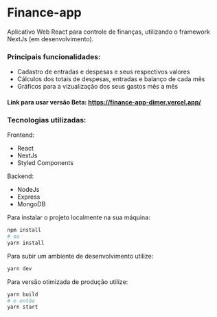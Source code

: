 # Finance-app

Aplicativo Web React para controle de finanças, utilizando o framework NextJs (em desenvolvimento).

### Principais funcionalidades:
 - Cadastro de entradas e despesas e seus respectivos valores
 - Cálculos dos totais de despesas, entradas e balanço de cada mês
 - Gráficos para a vizualização dos seus gastos mês a mês

#### Link para usar versão Beta: https://finance-app-dimer.vercel.app/

### Tecnologias utilizadas:
Frontend:
 - React
 - NextJs
 - Styled Components
 
Backend:
 - NodeJs
 - Express
 - MongoDB

Para instalar o projeto localmente na sua máquina:
```bash
npm install
# ou
yarn install

```
Para subir um ambiente de desenvolvimento utilize:
```bash
yarn dev
```

Para versão otimizada de produção utilize:
```bash
yarn build
# e então
yarn start
```
